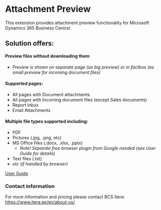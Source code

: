 # Attachment Preview
This extension provides attachment preview functionality for Microsoft Dynamics 365 Business Central.

## Solution offers:
#### Preview files without downloading them
- _Preview is shown on separate page (as big preview) or in factbox (as small preview for incoming document files)_  

#### Supported pages:
- All pages with Document attachments
- All pages with Incoming document files (except Sales documents)
- Report Inbox
- Email Attachments
  
#### Multiple file types supported including:
- PDF
- Pictures (.jpg, .png, etc)
- MS Office files (.docx, .xlsx, .pptx)
  - _Note! Separate free browser plugin from Google needed (see User Guide for details)_
- Text files (.txt)
- _etc (if handled by browser)_


    
[User Guide](help.md)

### Contact information
For more information and pricing please contact BCS Itera:<br>
<a href="https://www.itera.ee/en/about-us/" target="_blank">https://www.itera.ee/en/about-us/</a>
